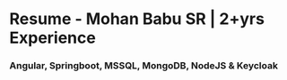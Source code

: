 # Resume - Mohan Babu SR | 2+yrs Experience

### Angular, Springboot, MSSQL, MongoDB, NodeJS & Keycloak
